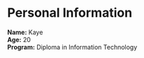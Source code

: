 ﻿# Personal Information
**Name:** Kaye <br>
**Age:** 20 <br>
**Program:** Diploma in Information Technology

